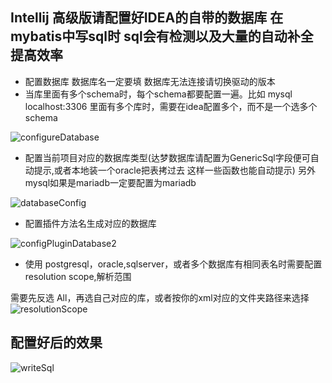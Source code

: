## Intellij 高级版请配置好IDEA的自带的数据库 在mybatis中写sql时 sql会有检测以及大量的自动补全 提高效率

- 配置数据库  数据库名一定要填  数据库无法连接请切换驱动的版本
- 当库里面有多个schema时，每个schema都要配置一遍。比如 mysql localhost:3306 里面有多个库时，需要在idea配置多个，而不是一个选多个schema

![configureDatabase](https://newimages.brucege.com/configureDatabase.png)

- 配置当前项目对应的数据库类型(达梦数据库请配置为GenericSql字段便可自动提示,或者本地装一个oracle把表拷过去 这样一些函数也能自动提示) 另外mysql如果是mariadb一定要配置为mariadb

![databaseConfig](https://newimages.brucege.com/configDatabase.png)

- 配置插件方法名生成对应的数据库

![configPluginDatabase2](https://newimages.brucege.com/configPluginDatabase2.png)

- 使用 postgresql，oracle,sqlserver，或者多个数据库有相同表名时需要配置 resolution scope,解析范围

需要先反选 All，再选自己对应的库，或者按你的xml对应的文件夹路径来选择
![resolutionScope](https://newimages.brucege.com/resolutionScope.png)


## 配置好后的效果

![writeSql](https://newimages.brucege.com/writeSql.gif)
